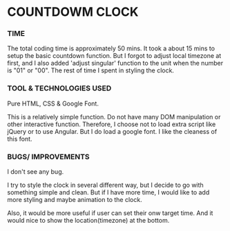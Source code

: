 # COUNTDOWM CLOCK

### TIME

The total coding time is approximately 50 mins. It took a about 15 mins to setup the basic countdown function. But I forgot to adjust local timezone at first, and I also added 'adjust singular' function to the unit when the number is "01" or "00". The rest of time I spent in styling the clock.

### TOOL & TECHNOLOGIES USED

Pure HTML, CSS & Google Font. 

This is a relatively simple function. Do not have many DOM manipulation or other interactive function. Therefore, I choose not to load extra script like jQuery or to use Angular. But I do load a google font. I like the cleaness of this font.


### BUGS/ IMPROVEMENTS

I don't see any bug. 

I try to style the clock in several different way, but I decide to go with something simple and clean. But if I have more time, I would like to add more styling and maybe animation to the clock.

Also, it would be more useful if user can set their onw target time. And it would nice to show the location(timezone) at the bottom.
